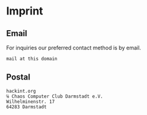 # Imprint

## Email

For inquiries our preferred contact method is by email.

`mail at this domain`

## Postal

```
hackint.org
℅ Chaos Computer Club Darmstadt e.V.
Wilhelminenstr. 17
64283 Darmstadt
```


